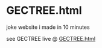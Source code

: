 # GECTREE.html
joke website i made in 10 minutes

see GECTREE live @ [GECTREE.html](https://www.recon.best/GECTREE.html)
